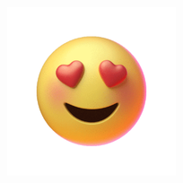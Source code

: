 <a href='https://github.com/armedev?tab=repositories'>
  <p align="center">
<img width="auto" height="300" src='https://raw.githubusercontent.com/armedev/armedev/master/smilingheart.gif'/>
  </p>
</a>
